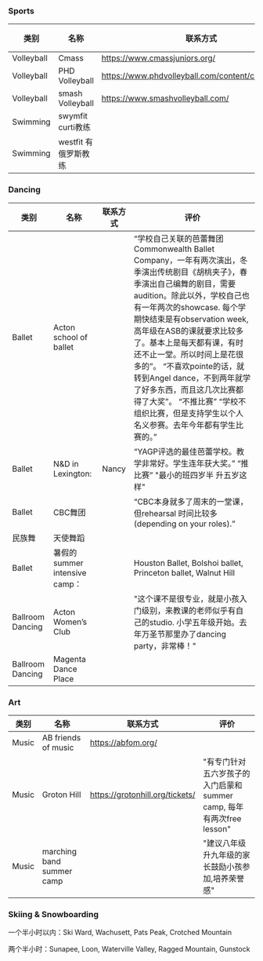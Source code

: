 ### Sports

| 类别 | 名称 | 联系方式 | 评价 | 
|------|-----|--------|-----|
| Volleyball|Cmass | https://www.cmassjuniors.org/  | | 
| Volleyball|PHD Volleyball | https://www.phdvolleyball.com/content/camps/clinics | | 
| Volleyball|smash Volleyball | https://www.smashvolleyball.com/ | | 
| Swimming|swymfit curti教练 | | | 
| Swimming|westfit 有俄罗斯教练| | | 





### Dancing

| 类别 | 名称 | 联系方式 | 评价 | 
|------|-----|--------|-----|
| Ballet|Acton school of ballet   |        | “学校️自己关联的芭蕾舞团Commonwealth Ballet Company，一年有两次演出，冬季演出传统剧目《胡桃夹子》，春季演出自己编舞的剧目，需要audition。除此以外，学校自己也有一年两次的showcase. 每个学期快结束是有observation week, 高年级在ASB的课就要求比较多了。基本上是每天都有课，有时还不止一堂。所以时间上是花很多的”。 “不喜欢pointe的话，就转到Angel dance，不到两年就学了好多东西，而且这几次比赛都得了大奖”。 “不推比赛” “学校不组织比赛，但是支持学生以个人名义参赛。去年今年都有学生比赛的。” |    
| Ballet|N&D in Lexington: |  Nancy     | “YAGP评选的最佳芭蕾学校。教学非常好。学生连年获大奖。”  “推比赛” "最小的班四岁半 升五岁这样" |  
|Ballet |CBC舞团 |       | “CBC本身就多了周末的一堂课，但rehearsal 时间比较多(depending on your roles).”  |  
| 民族舞|天使舞蹈 |       | | 
| Ballet|暑假的summer intensive camp： |       | Houston Ballet, Bolshoi ballet, Princeton ballet, Walnut Hill| 
| Ballroom Dancing|Acton Women’s Club |       | "这个课不是很专业，就是小孩入门级别，来教课的老师似乎有自己的studio. 小学五年级开始。去年万圣节那里办了dancing party，非常棒！"| 
| Ballroom Dancing|Magenta Dance Place |       | | 

### Art

| 类别 | 名称 | 联系方式 | 评价 | 
|------|-----|--------|-----|
|Music|AB friends of music | https://abfom.org/  | | 
|Music|Groton Hill | https://grotonhill.org/tickets/  |"有专门针对五六岁孩子的入门启蒙和summer camp, 每年有两次free lesson" | 
|Music|marching band summer camp |  | "建议八年级升九年级的家长鼓励小孩参加,培养荣誉感"| 

### Skiing & Snowboarding

一个半小时以内：Ski Ward, Wachusett, Pats Peak, Crotched Mountain

两个半小时：Sunapee, Loon, Waterville Valley, Ragged Mountain, Gunstock